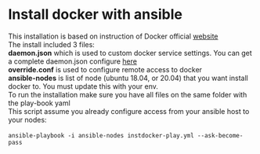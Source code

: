 # Install docker with ansible
This installation is based on instruction of Docker official [website](https://docs.docker.com/engine/install/ubuntu/)<br>
The install included 3 files: <br>
**daemon.json** which is used to custom docker service settings. You can get a complete daemon.json configure [here](https://docs.docker.com/engine/reference/commandline/dockerd/#daemon-configuration-file)<br>
**override.conf** is used to configure remote access to docker<br>
**ansible-nodes** is list of node (ubuntu 18.04, or 20.04) that you want install docker to. You must update this with your env. <br>
To run the installation make sure you have all files on the same folder with the play-book yaml<br>
This script assume you already configure access from your ansible host to your nodes:<br>
<br>
`ansible-playbook -i ansible-nodes instdocker-play.yml --ask-become-pass`
